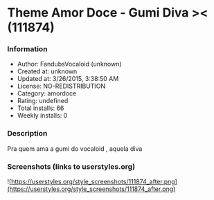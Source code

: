 # Theme Amor Doce - Gumi Diva >< (111874)

### Information
- Author: FandubsVocaloid (unknown)
- Created at: unknown
- Updated at: 3/26/2015, 3:38:50 AM
- License: NO-REDISTRIBUTION
- Category: amordoce
- Rating: undefined
- Total installs: 66
- Weekly installs: 0


### Description
Pra quem ama a gumi do vocaloid , aquela diva


### Screenshots (links to userstyles.org)
![https://userstyles.org/style_screenshots/111874_after.png](https://userstyles.org/style_screenshots/111874_after.png)


